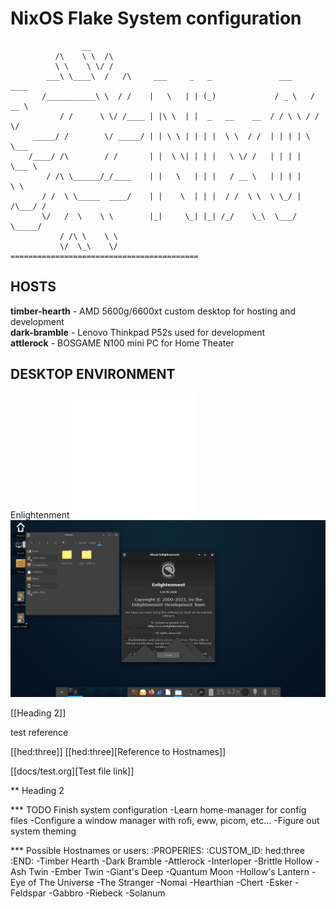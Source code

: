 # NixOS Flake System configuration

                    __    
              /\    \ \  /\
              \ \    \ \/ /
            ___\ \____\  /   /\     ___     _   _               ___     ____
           /___________\ \  / /    |   \   | | (_)             / _ \   / __ \
               / /      \ \/ /____ | |\ \  | |  _   __    __  / / \ \ / /  \/
         _____/ /        \/ _____/ | | \ \ | | | |  \ \  / /  | | | | \ \___
        /____/ /\        / /       | |  \ \| | | |   \ \/ /   | | | |  \___ \
            / /\ \______/_/____    | |   \   | | |   / __ \   | | | |      \ \
           / /  \ \_____  ____/    | |    \  | | |  / /  \ \  \ \_/ | /\___/ /
           \/   /  \    \ \        |_|     \_| |_| /_/    \_\  \___/  \_____/
               / /\ \    \ \
               \/  \_\    \/       ==========================================

## HOSTS

**timber-hearth** - AMD 5600g/6600xt custom desktop for hosting and development\
**dark-bramble**  - Lenovo Thinkpad P52s used for development\
**attlerock**     - BOSGAME N100 mini PC for Home Theater

## DESKTOP ENVIRONMENT
Enlightenment ![alt text](image-1.png)
![alt text](image.png)

[[Heading 2]]

test reference

[[hed:three]]
[[hed:three][Reference to Hostnames]]

[[docs/test.org][Test file link]]

** Heading 2

*** TODO Finish system configuration
-Learn home-manager for config files
-Configure a window manager with rofi, eww, picom, etc...
-Figure out system theming

*** Possible Hostnames or users:
:PROPERIES:
:CUSTOM_ID: hed:three
:END:
-Timber Hearth
-Dark Bramble
-Attlerock
-Interloper
-Brittle Hollow
-Ash Twin
-Ember Twin
-Giant's Deep
-Quantum Moon
-Hollow's Lantern
-Eye of The Universe
-The Stranger
-Nomai
-Hearthian
-Chert
-Esker
-Feldspar
-Gabbro
-Riebeck
-Solanum